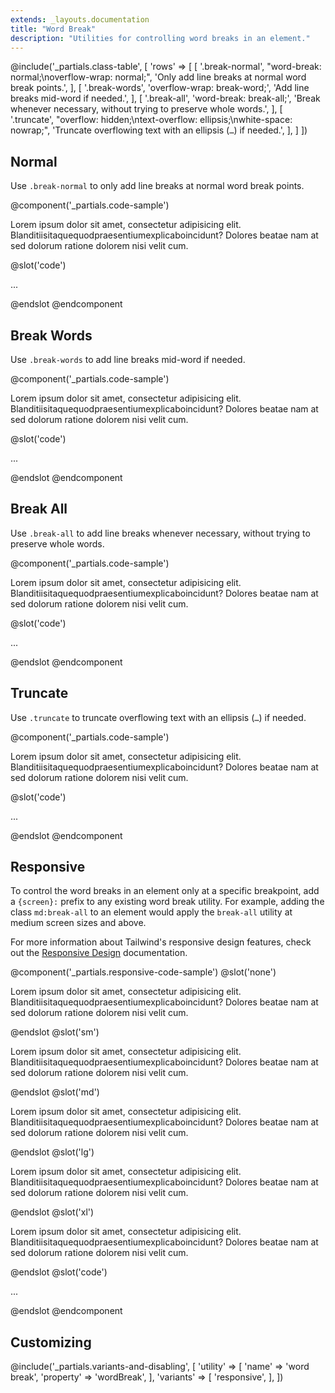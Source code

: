 ```yaml
---
extends: _layouts.documentation
title: "Word Break"
description: "Utilities for controlling word breaks in an element."
---
```


@include('_partials.class-table', [
  'rows' => [
    [
      '.break-normal',
      "word-break: normal;\noverflow-wrap: normal;",
      'Only add line breaks at normal word break points.',
    ],
    [
      '.break-words',
      'overflow-wrap: break-word;',
      'Add line breaks mid-word if needed.',
    ],
    [
      '.break-all',
      'word-break: break-all;',
      'Break whenever necessary, without trying to preserve whole words.',
    ],
    [
      '.truncate',
      "overflow: hidden;\ntext-overflow: ellipsis;\nwhite-space: nowrap;",
      'Truncate overflowing text with an ellipsis (<code>…</code>) if needed.',
    ],
  ]
])

## Normal

Use `.break-normal` to only add line breaks at normal word break points.

@component('_partials.code-sample')
<p class="break-normal max-w-xs p-2 bg-gray-200 mx-auto">
Lorem ipsum dolor sit amet, consectetur adipisicing elit. Blanditiisitaquequodpraesentiumexplicaboincidunt? Dolores beatae nam at sed dolorum ratione dolorem nisi velit cum.
</p>
@slot('code')
<p class="break-normal ...">...</p>
@endslot
@endcomponent

## Break Words

Use `.break-words` to add line breaks mid-word if needed.

@component('_partials.code-sample')
<p class="break-words max-w-xs p-2 bg-gray-200 mx-auto">
Lorem ipsum dolor sit amet, consectetur adipisicing elit. Blanditiisitaquequodpraesentiumexplicaboincidunt? Dolores beatae nam at sed dolorum ratione dolorem nisi velit cum.
</p>
@slot('code')
<p class="break-words ...">...</p>
@endslot
@endcomponent

## Break All

Use `.break-all` to add line breaks whenever necessary, without trying to preserve whole words.

@component('_partials.code-sample')
<p class="break-all max-w-xs p-2 bg-gray-200 mx-auto">
Lorem ipsum dolor sit amet, consectetur adipisicing elit. Blanditiisitaquequodpraesentiumexplicaboincidunt? Dolores beatae nam at sed dolorum ratione dolorem nisi velit cum.
</p>
@slot('code')
<p class="break-all ...">...</p>
@endslot
@endcomponent

## Truncate

Use `.truncate` to truncate overflowing text with an ellipsis (<code>…</code>) if needed.

@component('_partials.code-sample')
<p class="truncate max-w-xs p-2 bg-gray-200 mx-auto">
Lorem ipsum dolor sit amet, consectetur adipisicing elit. Blanditiisitaquequodpraesentiumexplicaboincidunt? Dolores beatae nam at sed dolorum ratione dolorem nisi velit cum.
</p>
@slot('code')
<p class="truncate ...">...</p>
@endslot
@endcomponent

## Responsive

To control the word breaks in an element only at a specific breakpoint, add a `{screen}:` prefix to any existing word break utility. For example, adding the class `md:break-all` to an element would apply the `break-all` utility at medium screen sizes and above.

For more information about Tailwind's responsive design features, check out the [Responsive Design](/docs/responsive-design) documentation.

@component('_partials.responsive-code-sample')
@slot('none')
<p class="break-normal max-w-xs p-2 bg-gray-200 mx-auto">
Lorem ipsum dolor sit amet, consectetur adipisicing elit. Blanditiisitaquequodpraesentiumexplicaboincidunt? Dolores beatae nam at sed dolorum ratione dolorem nisi velit cum.
</p>
@endslot
@slot('sm')
<p class="break-words max-w-xs p-2 bg-gray-200 mx-auto">
Lorem ipsum dolor sit amet, consectetur adipisicing elit. Blanditiisitaquequodpraesentiumexplicaboincidunt? Dolores beatae nam at sed dolorum ratione dolorem nisi velit cum.
</p>
@endslot
@slot('md')
<p class="break-all max-w-xs p-2 bg-gray-200 mx-auto">
Lorem ipsum dolor sit amet, consectetur adipisicing elit. Blanditiisitaquequodpraesentiumexplicaboincidunt? Dolores beatae nam at sed dolorum ratione dolorem nisi velit cum.
</p>
@endslot
@slot('lg')
<p class="truncate max-w-xs p-2 bg-gray-200 mx-auto">
Lorem ipsum dolor sit amet, consectetur adipisicing elit. Blanditiisitaquequodpraesentiumexplicaboincidunt? Dolores beatae nam at sed dolorum ratione dolorem nisi velit cum.
</p>
@endslot
@slot('xl')
<p class="break-normal max-w-xs p-2 bg-gray-200 mx-auto">
Lorem ipsum dolor sit amet, consectetur adipisicing elit. Blanditiisitaquequodpraesentiumexplicaboincidunt? Dolores beatae nam at sed dolorum ratione dolorem nisi velit cum.
</p>
@endslot
@slot('code')
<p class="none:break-normal sm:break-words md:break-all lg:truncate xl:break-normal ...">
    ...
</p>
@endslot
@endcomponent

## Customizing

@include('_partials.variants-and-disabling', [
    'utility' => [
        'name' => 'word break',
        'property' => 'wordBreak',
    ],
    'variants' => [
        'responsive',
    ],
])
